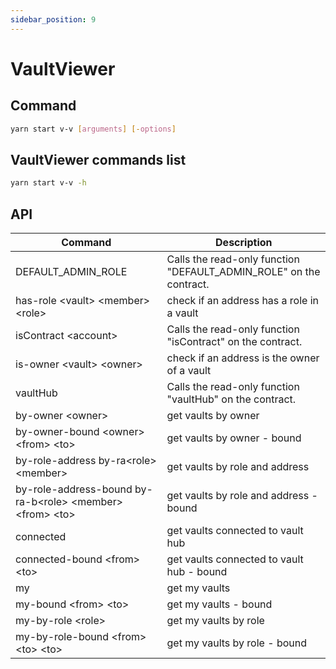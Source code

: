 ```yaml
---
sidebar_position: 9
---
```


# VaultViewer

## Command

```bash
yarn start v-v [arguments] [-options]
```

## VaultViewer commands list

```bash
yarn start v-v -h
```

## API

| Command                                                      | Description                                                        |
| ------------------------------------------------------------ | ------------------------------------------------------------------ |
| DEFAULT_ADMIN_ROLE                                           | Calls the read-only function "DEFAULT_ADMIN_ROLE" on the contract. |
| has-role \<vault> \<member> \<role>                          | check if an address has a role in a vault                          |
| isContract \<account>                                        | Calls the read-only function "isContract" on the contract.         |
| is-owner \<vault> \<owner>                                   | check if an address is the owner of a vault                        |
| vaultHub                                                     | Calls the read-only function "vaultHub" on the contract.           |
| by-owner \<owner>                                            | get vaults by owner                                                |
| by-owner-bound \<owner> \<from> \<to>                        | get vaults by owner - bound                                        |
| by-role-address by-ra\<role> \<member>                       | get vaults by role and address                                     |
| by-role-address-bound by-ra-b\<role> \<member> \<from> \<to> | get vaults by role and address - bound                             |
| connected                                                    | get vaults connected to vault hub                                  |
| connected-bound \<from> \<to>                                | get vaults connected to vault hub - bound                          |
| my                                                           | get my vaults                                                      |
| my-bound \<from> \<to>                                       | get my vaults - bound                                              |
| my-by-role \<role>                                           | get my vaults by role                                              |
| my-by-role-bound \<from> \<to> \<to>                         | get my vaults by role - bound                                      |
